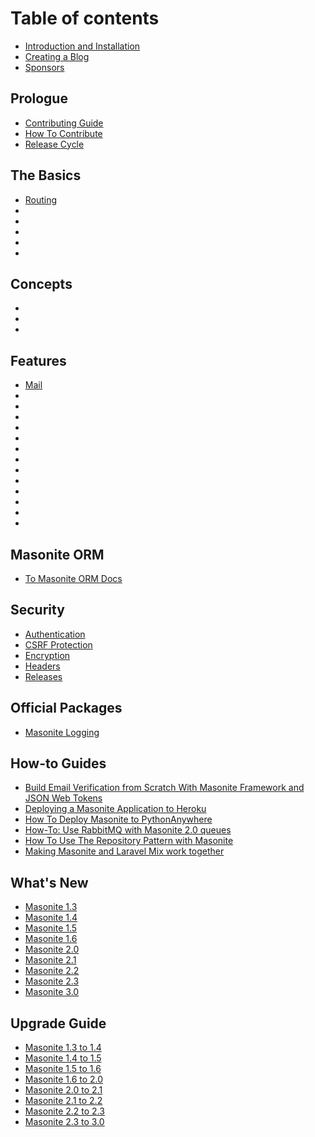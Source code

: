 # Table of contents

* [Introduction and Installation](README.md)
* [Creating a Blog](creating-a-blog.md)
* [Sponsors](sponsors.md)

## Prologue

* [Contributing Guide](prologue/contributing-guide.md) 
* [How To Contribute](prologue/how-to-contribute.md)
* [Release Cycle](prologue/release-cycle.md)

## The Basics

* [Routing](the-basics/routing.md)
* <!-- [Controllers](the-basics/controllers.md) -->
* <!-- [Helper Functions](the-basics/helper-functions.md) -->
* <!-- [Requests](the-basics/requests.md) -->
* <!-- [Static Files](the-basics/static-files.md) -->
* <!-- [Views](the-basics/views.md) -->

## Concepts

* <!-- [Request Lifecycle](architectural-concepts/request-lifecycle.md) -->
* <!-- [Service Container](architectural-concepts/service-container.md) -->
* <!-- [Service Providers](architectural-concepts/service-providers.md) -->

## Features

*  [Mail](features/mail.md)
* <!-- [Middleware](advanced/middleware.md) -->
* <!-- [Sessions](advanced/sessions.md) -->
* <!-- Commands -->
* <!-- [Status Codes](advanced/status-codes.md) -->
* <!-- [Validation](advanced/validation.md) -->
* <!-- [Broadcasting](useful-features/broadcasting.md) -->
* <!-- [Caching](useful-features/caching.md) -->
* <!-- [Environments](useful-features/environments.md) -->
* <!-- [Events](useful-features/events.md) -->
* <!-- [Queues and Jobs](useful-features/queues-and-jobs.md) -->
* <!-- [Task Scheduling](useful-features/task-scheduling.md) -->
* <!-- [Testing](useful-features/testing.md) -->
* <!-- [Uploading](useful-features/uploading.md) -->

## Masonite ORM <a id="masonite-orm"></a>

* [To Masonite ORM Docs](https://orm.masoniteproject.com)

## Security

* [Authentication](security/authentication.md)
* [CSRF Protection](security/csrf-protection.md)
* [Encryption](security/encryption.md)
* [Headers](security/headers.md)
* [Releases](security/releases.md)

## Official Packages

* [Masonite Logging](official-packages/masonite-logging.md)

## How-to Guides

* [Build Email Verification from Scratch With Masonite Framework and JSON Web Tokens](https://dev.to/nioperas06/build-email-verification-from-scratch-with-masonite-framework-and-json-web-tokens-mf7)
* [Deploying a Masonite Application to Heroku](https://dev.to/masonite/deploying-a-masonite-application-to-heroku-45jp)
* [How To Deploy Masonite to PythonAnywhere](https://dev.to/masonite/deploying-masonite-to-pythonanywhere-26lj)
* [How-To: Use RabbitMQ with Masonite 2.0 queues](https://dev.to/masonite/how-to-use-rabbitmq-with-masonite-20-queues-4105)
* [How To Use The Repository Pattern with Masonite](https://dev.to/masonite/repository-pattern-with-masonite-4a0n)
* [Making Masonite and Laravel Mix work together](https://dev.to/nioperas06/lets-make-masonite-framework-and-laravel-mix-work-together--3lbj)

## What's New

* [Masonite 1.3](whats-new/masonite-1.3.md)
* [Masonite 1.4](whats-new/masonite-1.4.md)
* [Masonite 1.5](whats-new/masonite-1.5.md)
* [Masonite 1.6](whats-new/masonite-1.6.md)
* [Masonite 2.0](whats-new/masonite-2.0.md)
* [Masonite 2.1](whats-new/masonite-2.1.md)
* [Masonite 2.2](whats-new/masonite-2.2.md)
* [Masonite 2.3](whats-new/masonite-2.3.md)
* [Masonite 3.0](whats-new/masonite-3.0.md)

## Upgrade Guide

* [Masonite 1.3 to 1.4](upgrade-guide/masonite-1.3-to-1.4.md)
* [Masonite 1.4 to 1.5](upgrade-guide/masonite-1.4-to-1.5.md)
* [Masonite 1.5 to 1.6](upgrade-guide/masonite-1.5-to-1.6.md)
* [Masonite 1.6 to 2.0](upgrade-guide/masonite-1.6-to-2.0.md)
* [Masonite 2.0 to 2.1](upgrade-guide/masonite-2.0-to-2.1.md)
* [Masonite 2.1 to 2.2](upgrade-guide/masonite-2.1-to-2.2.md)
* [Masonite 2.2 to 2.3](upgrade-guide/masonite-2.2-to-2.3.md)
* [Masonite 2.3 to 3.0](upgrade-guide/masonite-2.3-to-3.0.md)